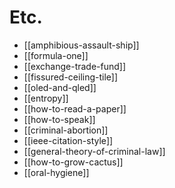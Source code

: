 # Etc.

* [[amphibious-assault-ship]]
* [[formula-one]]
* [[exchange-trade-fund]]
* [[fissured-ceiling-tile]]
* [[oled-and-qled]]
* [[entropy]]
* [[how-to-read-a-paper]]
* [[how-to-speak]]
* [[criminal-abortion]]
* [[ieee-citation-style]]
* [[general-theory-of-criminal-law]]
* [[how-to-grow-cactus]]
* [[oral-hygiene]]
